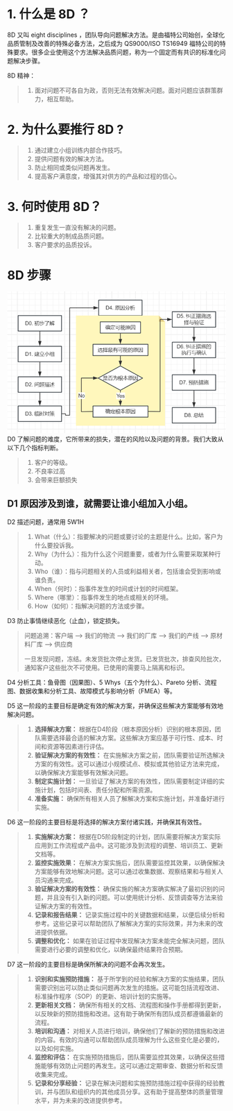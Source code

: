 # 1. 什么是 8D ？

8D 又叫 eight disciplines ，团队导向问题解决方法。是由福特公司始创，全球化品质管制及改善的特殊必备方法，之后成为 QS9000/ISO TS16949 福特公司的特殊要求。很多企业使用这个方法解决品质问题，称为一个固定而有共识的标准化问题解决步骤。

8D 精神：
> 1. 面对问题不可各自为政，否则无法有效解决问题。面对问题应该群策群力，相互帮助。

# 2. 为什么要推行 8D ?
> 1. 通过建立小组训练内部合作技巧。
> 2. 提供问题有效的解决方法。
> 3. 防止相同或类似问题再发生。
> 4. 提高客户满意度，增强其对供方的产品和过程的信心。

# 3. 何时使用 8D？
> 1. 重复发生一直没有解决的问题。
> 2. 比较重大的制成品质问题。
> 3. 客户要求的品质投诉。

# 8D 步骤
![](./Assets/img/QualityEngineering/8D.png)
D0 了解问题的难度，它所带来的损失，潜在的风险以及问题的背景。我们大致从以下几个指标判断。
> 1. 客户的等级。
> 2. 不良率过高
> 3. 会带来巨额损失

## D1 原因涉及到谁，就需要让谁小组加入小组。

D2 描述问题，通常用 5W1H
> 1. What（什么）：指要解决的问题或要讨论的主题是什么。比如，客户为什么要投诉我。
> 2. Why（为什么）：指为什么这个问题重要，或者为什么需要采取某种行动。
> 3. Who（谁）：指与问题相关的人员或利益相关者，包括谁会受到影响或谁负责。
> 4. When（何时）：指事件发生的时间或计划的时间框架。
> 5. Where（哪里）：指事件发生的地点或相关的环境。
> 6. How（如何）：指解决问题的方法或步骤。

D3 防止事情继续恶化（止血），锁定损失。
> 问题追溯：客户端 --> 我们的物流 --> 我们的厂库 --> 我们的产线 --> 原材料厂库 --> 供应商
>
> 一旦发现问题，冻结。未发货批次停止发货。已发货批次，排查风险批次，通知客户这些批次不可使用。已使用的需要马上隔离和标识。

D4 分析工具：鱼骨图（因果图）、5 Whys（五个为什么）、Pareto 分析、流程图、数据收集和分析工具、故障模式与影响分析（FMEA）等。

D5 这一阶段的主要目标是确定有效的解决方案，并确保这些解决方案能够有效地解决问题。

> 1. **选择解决方案：**
>根据在D4阶段（根本原因分析）识别的根本原因，团队需要选择最合适的解决方案。这些解决方案应基于可行性、成本、时间和资源等因素进行评估。
> 2. **验证解决方案的有效性：**
在实施解决方案之前，团队需要验证所选解决方案的有效性。这可以通过小规模试点、模拟或其他验证方法来完成，以确保解决方案能够有效解决问题。
> 3. **制定实施计划：**
> 一旦验证了解决方案的有效性，团队需要制定详细的实施计划，包括时间表、责任分配和所需资源。
> 4. **准备实施：**
确保所有相关人员了解解决方案和实施计划，并准备好进行实施。

D6 这一阶段的主要目标是将选择的解决方案付诸实践，并确保其有效性。
> 1. **实施解决方案：**
根据在D5阶段制定的计划，团队需要将解决方案实际应用到工作流程或产品中。这可能涉及到流程的调整、培训员工、更新文档等。
> 2. **监控实施效果：**
在解决方案实施后，团队需要监控其效果，以确保解决方案能够有效地解决问题。这可以通过收集数据、观察结果和与相关人员沟通来完成。
> 3. **验证解决方案的有效性：**
确保实施的解决方案确实解决了最初识别的问题，并且没有引入新的问题。可以使用统计分析、反馈调查等方法来验证解决方案的有效性。
> 4. **记录和报告结果：**
记录实施过程中的关键数据和结果，以便后续分析和参考。这些记录可以帮助团队了解解决方案的实际效果，并为未来的改进提供依据。
> 5. **调整和优化：**
如果在验证过程中发现解决方案未能完全解决问题，团队需要进行必要的调整和优化，以确保最终结果符合预期。

D7 这一阶段的主要目标是确保所解决的问题不会再次发生。
> 1. **识别和实施预防措施：**
基于所学到的经验和解决方案的实施结果，团队需要识别出可以防止类似问题再次发生的措施。这可能包括流程改进、标准操作程序（SOP）的更新、培训计划的实施等。
> 2. **更新相关文档：**
确保所有相关的文档、流程图和操作手册都得到更新，以反映新的预防措施和改进。这有助于确保所有团队成员都遵循最新的流程。
> 3. **培训和沟通：**
对相关人员进行培训，确保他们了解新的预防措施和改进的内容。有效的沟通可以帮助团队成员理解为什么这些变化是必要的，以及如何实施。
> 4. **监控和评估：**
在实施预防措施后，团队需要监控其效果，以确保这些措施能够有效防止问题的再发生。这可以通过定期审查、数据分析和反馈收集来完成。
> 5. **记录和分享经验：**
记录在解决问题和实施预防措施过程中获得的经验教训，并与团队和组织内的其他成员分享。这有助于提高整体的质量管理水平，并为未来的改进提供参考。